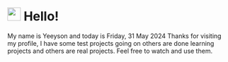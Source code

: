  <h1>
    <img src="https://emojis.slackmojis.com/emojis/images/1643510097/45343/hi.gif?1643510097" width="30"/> 
    Hello!
 </h1>
 <p>
    My name is Yeeyson and today is Friday, 31 May 2024
    Thanks for visiting my profile, I have some test projects going on others are done learning projects and others are real projects.
    Feel free to watch and use them.
 </p>